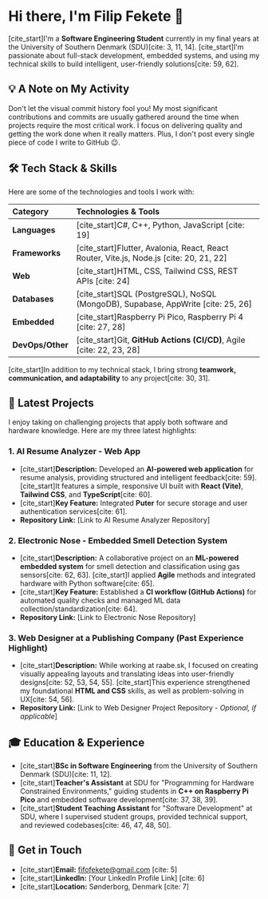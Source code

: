 # Hi there, I'm Filip Fekete 👋

[cite_start]I'm a **Software Engineering Student** currently in my final years at the University of Southern Denmark (SDU)[cite: 3, 11, 14]. [cite_start]I'm passionate about full-stack development, embedded systems, and using my technical skills to build intelligent, user-friendly solutions[cite: 59, 62].

## 💡 A Note on My Activity

Don't let the visual commit history fool you! My most significant contributions and commits are usually gathered around the time when projects require the most critical work. I focus on delivering quality and getting the work done when it really matters. Plus, I don't post every single piece of code I write to GitHub 😉.

## 🛠️ Tech Stack & Skills

Here are some of the technologies and tools I work with:

| Category | Technologies & Tools |
| :--- | :--- |
| **Languages** | [cite_start]C#, C++, Python, JavaScript [cite: 19] |
| **Frameworks** | [cite_start]Flutter, Avalonia, React, React Router, Vite.js, Node.js [cite: 20, 21, 22] |
| **Web** | [cite_start]HTML, CSS, Tailwind CSS, REST APIs [cite: 24] |
| **Databases** | [cite_start]SQL (PostgreSQL), NoSQL (MongoDB), Supabase, AppWrite [cite: 25, 26] |
| **Embedded** | [cite_start]Raspberry Pi Pico, Raspberry Pi 4 [cite: 27, 28] |
| **DevOps/Other** | [cite_start]Git, **GitHub Actions (CI/CD)**, Agile [cite: 22, 23, 28] |

[cite_start]In addition to my technical stack, I bring strong **teamwork, communication, and adaptability** to any project[cite: 30, 31].

## 🚀 Latest Projects

I enjoy taking on challenging projects that apply both software and hardware knowledge. Here are my three latest highlights:

### 1. AI Resume Analyzer - Web App
* [cite_start]**Description:** Developed an **AI-powered web application** for resume analysis, providing structured and intelligent feedback[cite: 59]. [cite_start]It features a simple, responsive UI built with **React (Vite)**, **Tailwind CSS**, and **TypeScript**[cite: 60].
* [cite_start]**Key Feature:** Integrated **Puter** for secure storage and user authentication services[cite: 61].
* **Repository Link:** [Link to AI Resume Analyzer Repository]

### 2. Electronic Nose - Embedded Smell Detection System
* [cite_start]**Description:** A collaborative project on an **ML-powered embedded system** for smell detection and classification using gas sensors[cite: 62, 63]. [cite_start]I applied **Agile** methods and integrated hardware with Python software[cite: 65].
* [cite_start]**Key Feature:** Established a **CI workflow (GitHub Actions)** for automated quality checks and managed ML data collection/standardization[cite: 64].
* **Repository Link:** [Link to Electronic Nose Repository]

### 3. Web Designer at a Publishing Company (Past Experience Highlight)
* [cite_start]**Description:** While working at raabe.sk, I focused on creating visually appealing layouts and translating ideas into user-friendly designs[cite: 52, 53, 54, 55]. [cite_start]This experience strengthened my foundational **HTML and CSS** skills, as well as problem-solving in UX[cite: 54, 56].
* **Repository Link:** [Link to Web Designer Project Repository - *Optional, if applicable*]

## 🎓 Education & Experience

* [cite_start]**BSc in Software Engineering** from the University of Southern Denmark (SDU)[cite: 11, 12].
* [cite_start]**Teacher's Assistant** at SDU for "Programming for Hardware Constrained Environments," guiding students in **C++ on Raspberry Pi Pico** and embedded software development[cite: 37, 38, 39].
* [cite_start]**Student Teaching Assistant** for "Software Development" at SDU, where I supervised student groups, provided technical support, and reviewed codebases[cite: 46, 47, 48, 50].

## 📧 Get in Touch

* [cite_start]**Email:** fifofekete@gmail.com [cite: 5]
* [cite_start]**LinkedIn:** [Your LinkedIn Profile Link] [cite: 6]
* [cite_start]**Location:** Sønderborg, Denmark [cite: 7]
